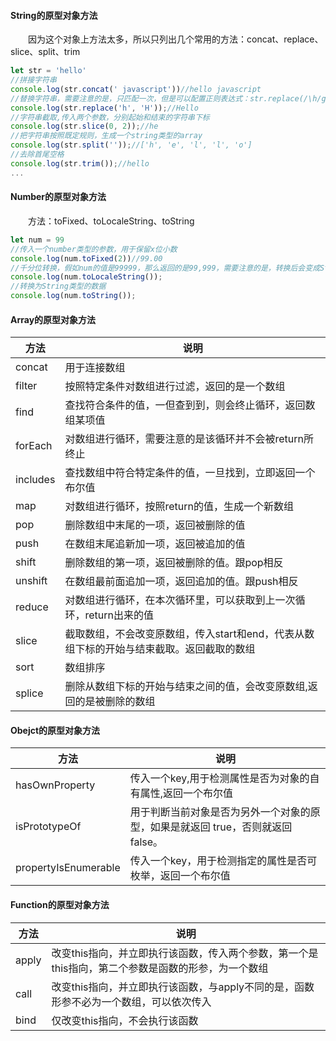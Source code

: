 #### String的原型对象方法
&emsp;&emsp;因为这个对象上方法太多，所以只列出几个常用的方法：concat、replace、slice、split、trim
```js
let str = 'hello'
//拼接字符串
console.log(str.concat(' javascript'))//hello javascript
//替换字符串，需要注意的是，只匹配一次，但是可以配置正则表达式：str.replace(/\h/g, 'H')
console.log(str.replace('h', 'H'));//Hello
//字符串截取,传入两个参数，分别起始和结束的字符串下标
console.log(str.slice(0, 2));//he
//把字符串按照既定规则，生成一个string类型的array
console.log(str.split(''));//['h', 'e', 'l', 'l', 'o']
//去除首尾空格
console.log(str.trim());//hello
...
```
#### Number的原型对象方法
&emsp;&emsp;方法：toFixed、toLocaleString、toString
```js
let num = 99
//传入一个number类型的参数，用于保留x位小数
console.log(num.toFixed(2))//99.00
//千分位转换，假如num的值是99999，那么返回的是99,999，需要注意的是，转换后会变成String类型的数据
console.log(num.toLocaleString());
//转换为String类型的数据
console.log(num.toString());
```
#### Array的原型对象方法
|  方法   | 说明  |
|  ----  | ----  |
| concat  | 用于连接数组 |
| filter  | 按照特定条件对数组进行过滤，返回的是一个数组 |
| find  | 查找符合条件的值，一但查到到，则会终止循环，返回数组某项值 |
| forEach  | 对数组进行循环，需要注意的是该循环并不会被return所终止 |
| includes  | 查找数组中符合特定条件的值，一旦找到，立即返回一个布尔值 |
| map  | 对数组进行循环，按照return的值，生成一个新数组 |
| pop  | 删除数组中末尾的一项，返回被删除的值 |
| push  | 在数组末尾追新加一项，返回被追加的值 |
| shift  | 删除数组的第一项，返回被删除的值。跟pop相反 |
| unshift  | 在数组最前面追加一项，返回追加的值。跟push相反 |
| reduce  | 对数组进行循环，在本次循环里，可以获取到上一次循环，return出来的值 |
| slice  | 截取数组，不会改变原数组，传入start和end，代表从数组下标的开始与结束截取。返回截取的数组 |
| sort  | 数组排序 |
| splice  | 删除从数组下标的开始与结束之间的值，会改变原数组,返回的是被删除的数组 |
#### Obejct的原型对象方法
|  方法   | 说明  |
|  ----  | ----  |
| hasOwnProperty  | 传入一个key,用于检测属性是否为对象的自有属性,返回一个布尔值 |
| isPrototypeOf  | 用于判断当前对象是否为另外一个对象的原型，如果是就返回 true，否则就返回 false。 |
| propertyIsEnumerable  | 传入一个key，用于检测指定的属性是否可枚举，返回一个布尔值 |
#### Function的原型对象方法
|  方法   | 说明  |
|  ----  | ----  |
| apply  | 改变this指向，并立即执行该函数，传入两个参数，第一个是this指向，第二个参数是函数的形参，为一个数组 |
| call  | 改变this指向，并立即执行该函数，与apply不同的是，函数形参不必为一个数组，可以依次传入 |
| bind  | 仅改变this指向，不会执行该函数 |



